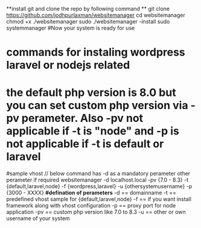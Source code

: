 **install git and clone the repo by following command **
git clone https://github.com/jodhpurlaxman/websitemanager
cd websitemanager
chmod +x ./websitemanager
sudo ./websitemanager -install
sudo systemmanager
#Now your system is ready for use
# commands for instaling wordpress laravel or nodejs related
# the default php version is 8.0 but you can set custom php version via -pv  perameter. Also -pv not applicable if -t is "node" and -p is not applicable if -t is default or laravel

#sample vhost // below command has -d as a mandatory perameter other perameter if required
websitemanager -d localhost.local -pv {7.0 - 8.3} -t {default,laravel,node} -f {wordpress,laravel} -u {othersystemusername} -p {3000 - XXXX}
**#defination of perameters**
-d == domainname
-t == predefined vhost sample for {default,laravel,node}
-f == if you want install framework along with vhost configuration
-p == proxy port for node application
-pv == custom php version like 7.0 to 8.3
-u == other or own username of your system






